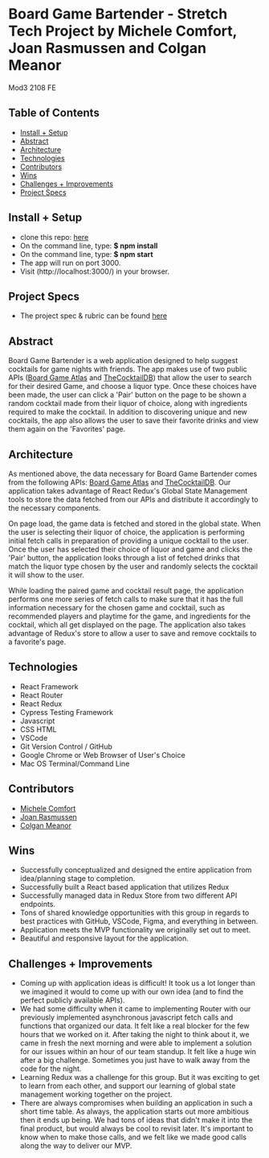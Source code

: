 # Board Game Bartender - Stretch Tech Project by Michele Comfort, Joan Rasmussen and Colgan Meanor
Mod3 2108 FE

## Table of Contents
  - [Install + Setup](#set-up)  
  - [Abstract](#abstract)
  - [Architecture](#architecture)
  - [Technologies](#technologies)
  - [Contributors](#contributors)
  - [Wins](#wins)
  - [Challenges + Improvements](#challenges-+-Improvements)
  - [Project Specs](#project-specs)

## Install + Setup
  - clone this repo: [here](https://github.com/colganmeanor/Board-Game-Bartender)
   - On the command line, type: **$ npm install**
   - On the command line, type: **$ npm start**
   - The app will run on port 3000.
   - Visit (http://localhost:3000/) in your browser. 

## Project Specs
   - The project spec & rubric can be found [here](https://frontend.turing.edu/projects/module-3/stretch.html)


## Abstract

  Board Game Bartender is a web application designed to help suggest cocktails for game nights with friends. The app makes use of two public APIs ([Board Game Atlas](https://www.boardgameatlas.com/api/docs/) and [TheCocktailDB](https://www.thecocktaildb.com/api.php)) that allow the user to search for their desired Game, and choose a liquor type. Once these choices have been made, the user can click a 'Pair' button on the page to be shown a random cocktail made from their liquor of choice, along with ingredients required to make the cocktail. In addition to discovering unique and new cocktails, the app also allows the user to save their favorite drinks and view them again on the 'Favorites' page. 

## Architecture

  As mentioned above, the data necessary for Board Game Bartender comes from the following APIs: [Board Game Atlas](https://www.boardgameatlas.com/api/docs/) and [TheCocktailDB](https://www.thecocktaildb.com/api.php). Our application takes advantage of React Redux's Global State Management tools to store the data fetched from our APIs and distribute it accordingly to the necessary components. 

  On page load, the game data is fetched and stored in the global state. When the user is selecting their liquor of choice, the application is performing initial fetch calls in preparation of providing a unique cocktail to the user. Once the user has selected their choice of liquor and game and clicks the 'Pair' button, the application looks through a list of fetched drinks that match the liquor type chosen by the user and randomly selects the cocktail it will show to the user. 
  
  While loading the paired game and cocktail result page, the application performs one more series of fetch calls to make sure that it has the full information necessary for the chosen game and cocktail, such as recommended players and playtime for the game, and ingredients for the cocktail, which all get displayed on the page. The application also takes advantage of Redux's store to allow a user to save and remove cocktails to a favorite's page.


## Technologies
  - React Framework
  - React Router
  - React Redux
  - Cypress Testing Framework
  - Javascript
  - CSS HTML
  - VSCode
  - Git Version Control / GitHub
  - Google Chrome or Web Browser of User's Choice
  - Mac OS Terminal/Command Line


## Contributors
  - [Michele Comfort](https://github.com/michelecomfort)
  - [Joan Rasmussen](https://github.com/raz-joan)
  - [Colgan Meanor](https://github.com/colganmeanor)


## Wins
  - Successfully conceptualized and designed the entire application from idea/planning stage to completion. 
  - Successfully built a React based application that utilizes Redux
  - Successfully managed data in Redux Store from two different API endpoints. 
  - Tons of shared knowledge opportunities with this group in regards to best practices with GitHub, VSCode, Figma, and everything in between.
  - Application meets the MVP functionality we originally set out to meet. 
  - Beautiful and responsive layout for the application. 
  
  

## Challenges + Improvements
  - Coming up with application ideas is difficult! It took us a lot longer than we imagined it would to come up with our own idea (and to find the perfect publicly available APIs).
  - We had some difficulty when it came to implementing Router with our previously implemented asynchronous javascript fetch calls and functions that organized our data. It felt like a real blocker for the few hours that we worked on it. After taking the night to think about it, we came in fresh the next morning and were able to implement a solution for our issues within an hour of our team standup. It felt like a huge win after a big challenge. Sometimes you just have to walk away from the code for the night.
  - Learning Redux was a challenge for this group. But it was exciting to get to learn from each other, and support our learning of global state management working together on the project. 
  - There are always compromises when building an application in such a short time table. As always, the application starts out more ambitious then it ends up being. We had tons of ideas that didn't make it into the final product, but would always be cool to revisit later. It's important to know when to make those calls, and we felt like we made good calls along the way to deliver our MVP.
